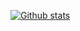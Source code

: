 [![Github stats](https://github-readme-stats.vercel.app/api?username=12-Seconds)](https://github.com/12-Seconds/github-readme-stats&show_icons=true&theme=dark)
